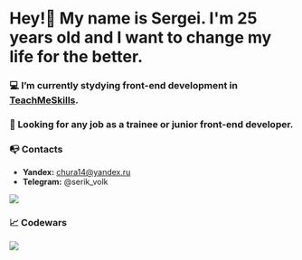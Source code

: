 # Hey!👋 My name is Sergei. I'm 25 years old and I want to change my life for the better.  

### 💻 I’m currently stydying front-end development in [TeachMeSkills](https://teachmeskills.by/).

### 🔭 Looking for any job as a trainee or junior front-end developer.

### 📭 Contacts 
- **Yandex:** chura14@yandex.ru
- **Telegram:** @serik_volk

<img src='https://github-readme-stats.vercel.app/api?username=siarheichura&&show_icons=true&hide_border=true'>

### 📈 Codewars
<img src='https://www.codewars.com/users/seriy_volk/badges/large'>